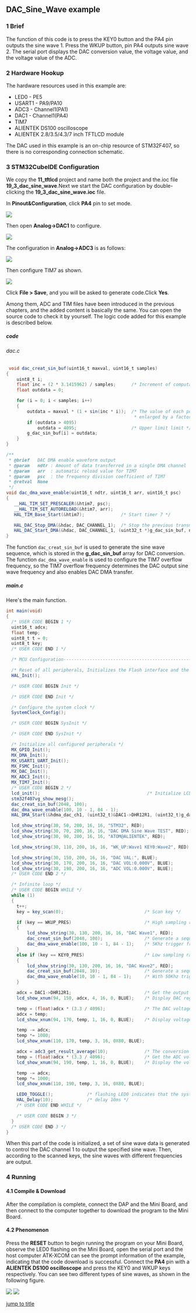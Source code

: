 ## DAC_Sine_Wave example<a name="brief"></a>

### 1 Brief
The function of this code is to press the KEY0 button and the PA4 pin outputs the sine wave 1. Press the WKUP button, pin PA4 outputs sine wave 2. The serial port displays the DAC conversion value, the voltage value, and the voltage value of the ADC.
### 2 Hardware Hookup
The hardware resources used in this example are:
+ LED0 - PE5
+ USART1 - PA9/PA10
+ ADC3 - Channel1(PA1)
+ DAC1 - Channel1(PA4)
+ TIM7
+ ALIENTEK DS100 oscilloscope
+ ALIENTEK  2.8/3.5/4.3/7 inch TFTLCD module

The DAC used in this example is an on-chip resource of STM32F407, so there is no corresponding connection schematic.

### 3 STM32CubeIDE Configuration


We copy the **11_tftlcd** project and name both the project and the.ioc file **19_3_dac_sine_wave**.Next we start the DAC configuration by double-clicking the **19_3_dac_sine_wave.ioc** file.

In **Pinout&Configuration**, click **PA4** pin to set mode.

<img src="../../1_docs/3_figures/19_3_dac_sine_wave/01_pin.png">

Then open **Analog->DAC1** to configure.

<img src="../../1_docs/3_figures/19_3_dac_sine_wave/02_config.png">

The configuration in **Analog->ADC3** is as follows:

<img src="../../1_docs/3_figures/19_3_dac_sine_wave/03_parameter.png">

Then configure TIM7 as shown.

<img src="../../1_docs/3_figures/19_3_dac_sine_wave/04_tim.png">

Click **File > Save**, and you will be asked to generate code.Click **Yes**.

Among them, ADC and TIM files have been introduced in the previous chapters, and the added content is basically the same. You can open the source code to check it by yourself. The logic code added for this example is described below.

##### code
###### dac.c
```c#
 void dac_creat_sin_buf(uint16_t maxval, uint16_t samples)
{
    uint8_t i;
    float inc = (2 * 3.1415962) / samples;      /* Increment of computation (DAC SIN BUF points per cycle) */
    float outdata = 0;

    for (i = 0; i < samples; i++)
    {
        outdata = maxval * (1 + sin(inc * i));  /* The value of each point with a period of dots points is calculated,
                                                 * enlarged by a factor of maxval, and offset to the positive number region. */
        if (outdata > 4095)
            outdata = 4095;                     /* Upper limit limit */
        g_dac_sin_buf[i] = outdata;
    }
}

/**
 * @brief   DAC DMA enable waveform output
 * @param   ndtr : Amount of data transferred in a single DMA channel
 * @param   arr  : automatic reload value for TIM7
 * @param   psc  : the frequency division coefficient of TIM7
 * @retval  None
 */
void dac_dma_wave_enable(uint16_t ndtr, uint16_t arr, uint16_t psc)
{
   __HAL_TIM_SET_PRESCALER(&htim7, psc);
   __HAL_TIM_SET_AUTORELOAD(&htim7, arr);
   HAL_TIM_Base_Start(&htim7);              /* Start timer 7 */

   HAL_DAC_Stop_DMA(&hdac, DAC_CHANNEL_1);  /* Stop the previous transmission first */
   HAL_DAC_Start_DMA(&hdac, DAC_CHANNEL_1, (uint32_t *)g_dac_sin_buf, ndtr, DAC_ALIGN_12B_R);
}
```
The function ``dac_creat_sin_buf`` is used to generate the sine wave sequence, which is stored in the **g_dac_sin_buf** array for DAC conversion.
The function ``dac_dma_wave_enable`` is used to configure the TIM7 overflow frequency, so the TIM7 overflow frequency determines the DAC output sine wave frequency and also enables DAC DMA transfer.

##### main.c
Here's the main function.
```c#
int main(void)
{
  /* USER CODE BEGIN 1 */
  uint16_t adcx;
  float temp;
  uint8_t t = 0;
  uint8_t key;
  /* USER CODE END 1 */

  /* MCU Configuration--------------------------------------------------------*/

  /* Reset of all peripherals, Initializes the Flash interface and the Systick. */
  HAL_Init();

  /* USER CODE BEGIN Init */

  /* USER CODE END Init */

  /* Configure the system clock */
  SystemClock_Config();

  /* USER CODE BEGIN SysInit */

  /* USER CODE END SysInit */

  /* Initialize all configured peripherals */
  MX_GPIO_Init();
  MX_DMA_Init();
  MX_USART1_UART_Init();
  MX_FSMC_Init();
  MX_DAC_Init();
  MX_ADC3_Init();
  MX_TIM7_Init();
  /* USER CODE BEGIN 2 */
  lcd_init();                                         /* Initialize LCD */
  stm32f407vg_show_mesg();
  dac_creat_sin_buf(2048, 100);
  dac_dma_wave_enable(100, 10 - 1, 84 - 1);
  HAL_DMA_Start(&hdma_dac_ch1, (uint32_t)&DAC1->DHR12R1, (uint32_t)g_dac_sin_buf, 0);

  lcd_show_string(30, 50, 200, 16, 16, "STM32", RED);
  lcd_show_string(30, 70, 200, 16, 16, "DAC DMA Sine Wave TEST", RED);
  lcd_show_string(30, 90, 200, 16, 16, "ATOM@ALIENTEK", RED);

  lcd_show_string(30, 110, 200, 16, 16, "WK_UP:Wave1 KEY0:Wave2", RED);

  lcd_show_string(30, 150, 200, 16, 16, "DAC VAL:", BLUE);
  lcd_show_string(30, 170, 200, 16, 16, "DAC VOL:0.000V", BLUE);
  lcd_show_string(30, 190, 200, 16, 16, "ADC VOL:0.000V", BLUE);
  /* USER CODE END 2 */

  /* Infinite loop */
  /* USER CODE BEGIN WHILE */
  while (1)
  {
    t++;
    key = key_scan(0);                               /* Scan key */

    if (key == WKUP_PRES)                            /* High sampling rate, about 5Khz waveform */
    {
        lcd_show_string(30, 130, 200, 16, 16, "DAC Wave1", RED);
        dac_creat_sin_buf(2048, 100);                /* Generate a sequence of sine wave functions */
        dac_dma_wave_enable(100, 10 - 1, 84 - 1);    /* 5Khz trigger frequency, 100 points to obtain a sine wave of up to 5KHz. */
    }
    else if (key == KEY0_PRES)                       /* Low sampling rate, about 1Khz waveform */
    {
        lcd_show_string(30, 130, 200, 16, 16, "DAC Wave2", RED);
        dac_creat_sin_buf(2048, 10);                 /* Generate a sequence of sine wave functions */
        dac_dma_wave_enable(10, 10 - 1, 84 - 1);     /* With 50Khz trigger frequency and 10 points, a sine wave up to 50KHz can be obtained. */
    }

    adcx = DAC1->DHR12R1;                            /* Get the output status of DAC1_OUT1 */
    lcd_show_xnum(94, 150, adcx, 4, 16, 0, BLUE);    /* Display DAC register values */

    temp = (float)adcx * (3.3 / 4096);               /* The DAC voltage value is obtained */
    adcx = temp;
    lcd_show_xnum(94, 170, temp, 1, 16, 0, BLUE);    /* Display voltage value */

    temp -= adcx;
    temp *= 1000;
    lcd_show_xnum(110, 170, temp, 3, 16, 0X80, BLUE);

    adcx = adc3_get_result_average(10);              /* The conversion result of ADC channel 1 is obtained */
    temp = (float)adcx * (3.3 / 4096);               /* Get the ADC voltage value (adc is 12bit) */
    lcd_show_xnum(94, 190, temp, 1, 16, 0, BLUE);    /* Display the voltage value acquired by the ADC */

    temp -= adcx;
    temp *= 1000;
    lcd_show_xnum(110, 190, temp, 3, 16, 0X80, BLUE);

    LED0_TOGGLE();             /* flashing LED0 indicates that the system is running */
    HAL_Delay(10);             /* delay 10ms */
    /* USER CODE END WHILE */

    /* USER CODE BEGIN 3 */
  }
  /* USER CODE END 3 */
}
```
When this part of the code is initialized, a set of sine wave data is generated to control the DAC channel 1 to output the specified sine wave. Then, according to the scanned keys, the sine waves with different frequencies are output.


### 4 Running
#### 4.1 Compile & Download
After the compilation is complete, connect the DAP and the Mini Board, and then connect to the computer together to download the program to the Mini Board.
#### 4.2 Phenomenon
Press the **RESET** button to begin running the program on your Mini Board, observe the LED0 flashing on the Mini Board, open the serial port and the host computer ATK-XCOM can see the prompt information of the example, indicating that the code download is successful. Connect the **PA4** pin with a **ALIENTEK DS100 oscilloscope** and press the KEY0 and WKUP keys respectively. You can see two different types of sine waves, as shown in the following figure.

<img src="../../1_docs/3_figures/19_3_dac_sine_wave/05_wave1.png">

<img src="../../1_docs/3_figures/19_3_dac_sine_wave/06_wave2.png">

[jump to title](#brief)